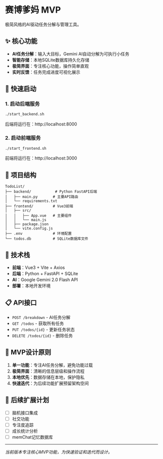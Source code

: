 #  赛博爹妈 MVP

极简风格的AI驱动任务分解与管理工具。

## ✨ 核心功能

- **AI任务分解**：输入大目标，Gemini AI自动分解为可执行小任务
- **智能存储**：本地SQLite数据库持久化存储
- **极简界面**：专注核心功能，操作简单直观
- **实时反馈**：任务完成进度可视化展示

## 🚀 快速启动

### 1. 启动后端服务
```bash
./start_backend.sh
```
后端将运行在：http://localhost:8000

### 2. 启动前端服务
```bash
./start_frontend.sh  
```
前端将运行在：http://localhost:3000

## 📁 项目结构

```
TodoList/
├── backend/           # Python FastAPI后端
│   ├── main.py       # 主要API路由
│   └── requirements.txt
├── frontend/         # Vue3前端
│   ├── src/
│   │   ├── App.vue   # 主要组件
│   │   └── main.js
│   ├── package.json
│   └── vite.config.js
├── .env              # 环境配置
└── todos.db          # SQLite数据库文件
```

## 🔧 技术栈

- **前端**：Vue3 + Vite + Axios
- **后端**：Python + FastAPI + SQLite
- **AI**：Google Gemini 2.0 Flash API
- **部署**：本地开发环境

## 📋 API接口

- `POST /breakdown` - AI任务分解
- `GET /todos` - 获取所有任务
- `PUT /todos/{id}` - 更新任务状态
- `DELETE /todos/{id}` - 删除任务

## 🎯 MVP设计原则

1. **单一功能**：专注AI任务分解，避免功能过载
2. **极简界面**：清晰的信息层级和操作流程
3. **本地优先**：数据存储在本地，保护隐私
4. **快速迭代**：为后续功能扩展预留架构空间

## 🔄 后续扩展计划

- [ ] 脑机接口集成
- [ ] 社交功能
- [ ] 专注度追踪
- [ ] 成长统计分析
- [ ] memChat记忆数据库

---

*当前版本专注核心MVP功能，为快速验证和迭代而设计。*